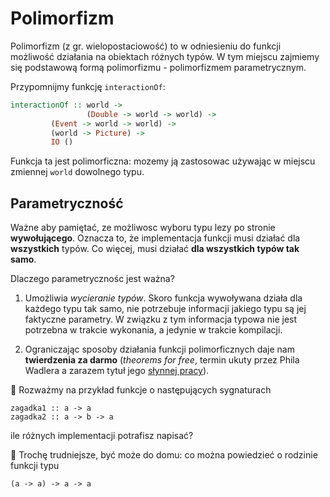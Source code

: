 # Polimorfizm

Polimorfizm (z gr. wielopostaciowość) to w odniesieniu do funkcji możliwość działania na obiektach różnych typów.
W tym miejscu zajmiemy się podstawową formą polimorfizmu - polimorfizmem parametrycznym.

Przypomnijmy funkcję `interactionOf`:

```haskell
interactionOf :: world ->
                 (Double -> world -> world) ->
		 (Event -> world -> world) ->
		 (world -> Picture) ->
		 IO ()
```

Funkcja ta jest polimorficzna: mozemy ją zastosowac używając w miejscu zmiennej `world` dowolnego typu.

## Parametryczność

Ważne aby pamiętać, ze możliwosc wyboru typu lezy po stronie **wywołującego**. 
Oznacza to, że implementacja funkcji musi działać dla **wszystkich** typów.
Co więcej, musi działać **dla wszystkich typów tak samo**.

Dlaczego parametrycznośc jest ważna?

1. Umożliwia *wycieranie typów*. Skoro funkcja wywoływana działa dla każdego typu tak samo, nie potrzebuje informacji 
jakiego typu są jej faktyczne parametry. W związku z tym informacja typowa nie jest potrzebna w trakcie wykonania, a jedynie w trakcie kompilacji.

2. Ograniczając sposoby działania funkcji polimorficznych daje nam **twierdzenia za darmo** (*theorems for free*, termin ukuty przez Phila Wadlera a zarazem tytuł jego [słynnej pracy](https://people.mpi-sws.org/~dreyer/tor/papers/wadler.pdf)).

:pencil: Rozważmy na przykład funkcje o następujących sygnaturach

```
zagadka1 :: a -> a
zagadka2 :: a -> b -> a
```

ile różnych implementacji potrafisz napisać?

:pencil: Trochę trudniejsze, być może do domu: co można powiedzieć o rodzinie funkcji typu

```
(a -> a) -> a -> a
```


